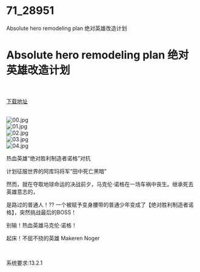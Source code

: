 # 71_28951
Absolute hero remodeling plan 绝对英雄改造计划
# Absolute hero remodeling plan 绝对英雄改造计划
 <br/></br>
[下载地址](https://www.switch520.cc/article/28951 "下载地址")
<br/></br>

<p><img title="00.jpg" src="https://www.switch520.cc/muke_img/2022_04_01_eb8cf29eab855.jpg" alt="00.jpg"><br>
<img title="01.jpg" src="https://www.switch520.cc/muke_img/2022_04_01_daba719eb4f0d.jpg" alt="01.jpg"><br>
<img title="02.jpg" src="https://www.switch520.cc/muke_img/2022_04_01_75aa75f19d22b.jpg" alt="02.jpg"><br>
<img title="03.jpg" src="https://www.switch520.cc/muke_img/2022_04_01_f1c28d626b2fb.jpg" alt="03.jpg"><br>
<img title="04.jpg" src="https://www.switch520.cc/muke_img/2022_04_01_03e0aeec76e37.jpg" alt="04.jpg"></p>
<p>热血英雄“绝对胜利制造者诺格”对抗</p>
<p>计划征服世界的阿库玛将军“田中死亡黑暗”</p>
<p>然而，就在夺取地球命运的决战前夕，马克伦·诺格在一场车祸中丧生。继承死去英雄意志的，</p>
<p>是路过的普通人！?? 一个被赋予变身腰带的普通少年变成了【绝对胜利制造者诺格】，突然挑战最后的BOSS！</p>
<p>别输！热血英雄马克伦·诺格！</p>
<p>起床！不屈不挠的英雄 Makeren Noger</p>
<p>&nbsp;</p>
<p>系统要求:13.2.1</p>



